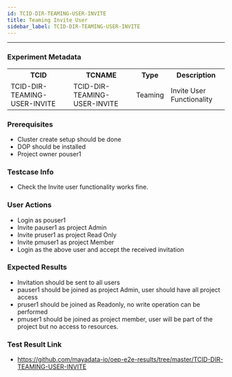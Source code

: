 ```yaml
---
id: TCID-DIR-TEAMING-USER-INVITE
title: Teaming Invite User
sidebar_label: TCID-DIR-TEAMING-USER-INVITE
---
```

------


### Experiment Metadata

<table>
  <tr>
    <th> TCID </th>
    <th> TCNAME </th>
    <th> Type </th>
    <th> Description </th>
  </tr>
  <tr>
    <td> TCID-DIR-TEAMING-USER-INVITE </td>
    <td> TCID-DIR-TEAMING-USER-INVITE </td>
    <td> Teaming </td>
    <td> Invite User Functionality </td>
  </tr>
</table>

### Prerequisites
- Cluster create setup should be done
- DOP should be installed
- Project owner pouser1


### Testcase Info
- Check the Invite user functionality works fine.

### User Actions

- Login as pouser1
- Invite pauser1 as project Admin
- Invite pruser1 as project Read Only
- Invite pmuser1 as project Member
- Login as the above user and accept the received invitation


### Expected Results

- Invitation should be sent to all users
- pauser1 should be joined as project Admin, user should have all project access
- pruser1 should be joined as Readonly, no write operation can be performed
- pmuser1 should be joined as project member, user will be part of the project but no access to resources.

### Test Result Link

- https://github.com/mayadata-io/oep-e2e-results/tree/master/TCID-DIR-TEAMING-USER-INVITE

